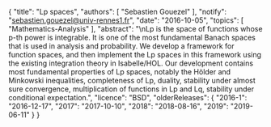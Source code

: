 {
    "title": "Lp spaces",
    "authors": [
        "Sebastien Gouezel"
    ],
    "notify": "sebastien.gouezel@univ-rennes1.fr",
    "date": "2016-10-05",
    "topics": [
        "Mathematics-Analysis"
    ],
    "abstract": "\nLp is the space of functions whose p-th power is integrable. It is one of the most fundamental Banach spaces that is used in analysis and probability. We develop a framework for function spaces, and then implement the Lp spaces in this framework using the existing integration theory in Isabelle/HOL. Our development contains most fundamental properties of Lp spaces, notably the Hölder and Minkowski inequalities, completeness of Lp, duality, stability under almost sure convergence, multiplication of functions in Lp and Lq, stability under conditional expectation.",
    "licence": "BSD",
    "olderReleases": {
        "2016-1": "2016-12-17",
        "2017": "2017-10-10",
        "2018": "2018-08-16",
        "2019": "2019-06-11"
    }
}